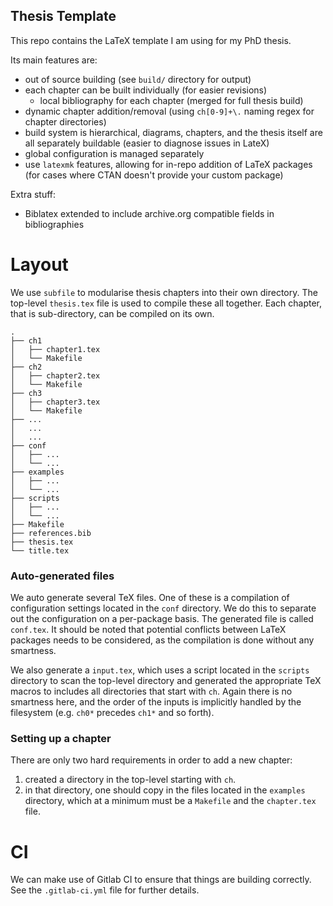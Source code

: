 Thesis Template
---------------

This repo contains the LaTeX template I am using for my PhD thesis.

Its main features are:
* out of source building (see `build/` directory for output)
* each chapter can be built individually (for easier revisions)
  * local bibliography for each chapter (merged for full thesis build)
* dynamic chapter addition/removal (using `ch[0-9]+\.` naming regex for chapter
  directories)
* build system is hierarchical, diagrams, chapters, and the thesis itself are all
  separately buildable (easier to diagnose issues in LateX)
* global configuration is managed separately
* use `latexmk` features, allowing for in-repo addition of LaTeX packages\
  (for cases where CTAN doesn't provide your custom package)

Extra stuff:
* Biblatex extended to include archive.org compatible fields in bibliographies

Layout
======

We use `subfile` to modularise thesis chapters into their own directory.
The top-level `thesis.tex` file is used to compile these all together. Each chapter,
that is sub-directory, can be compiled on its own.

```
.
├── ch1
│   ├── chapter1.tex
│   └── Makefile
├── ch2
│   ├── chapter2.tex
│   └── Makefile
├── ch3
│   ├── chapter3.tex
│   └── Makefile
├── ...
│   ...
│   ...
├── conf
│   ├── ...
│   └── ...
├── examples
│   ├── ...
│   └── ...
├── scripts
│   ├── ...
│   └── ...
├── Makefile
├── references.bib
├── thesis.tex
└── title.tex

```

### Auto-generated files

We auto generate several TeX files. One of these is a compilation of
configuration settings located in the `conf` directory. We do this to separate
out the configuration on a per-package basis. The generated file is called
`conf.tex`. It should be noted that potential conflicts between LaTeX packages
needs to be considered, as the compilation is done without any smartness.

We also generate a `input.tex`, which uses a script located in the `scripts`
directory to scan the top-level directory and generated the appropriate TeX
macros to includes all directories that start with `ch`. Again there is no
smartness here, and the order of the inputs is implicitly handled by the
filesystem (e.g. `ch0*` precedes `ch1*` and so forth).

### Setting up a chapter

There are only two hard requirements in order to add a new chapter:

1. created a directory in the top-level starting with `ch`.
1. in that directory, one should copy in the files located in the `examples`
   directory, which at a minimum must be a `Makefile` and the `chapter.tex`
   file.

CI
==

We can make use of Gitlab CI to ensure that things are building correctly. See the
`.gitlab-ci.yml` file for further details.

<!-- vim: set textwidth=80: -->

